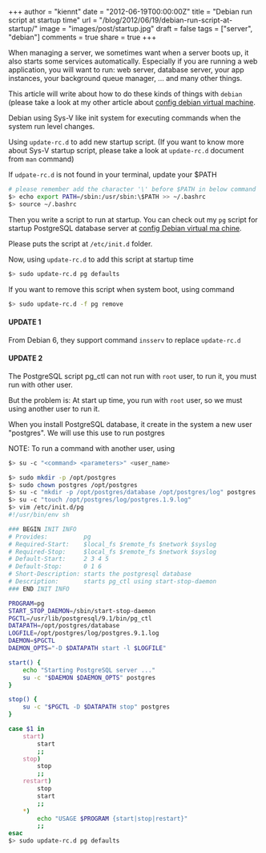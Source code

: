 +++
author = "kiennt"
date = "2012-06-19T00:00:00Z"
title = "Debian run script at startup time"
url = "/blog/2012/06/19/debian-run-script-at-startup/"
image = "images/post/startup.jpg"
draft = false
tags = ["server", "debian"]
comments = true
share = true
+++

When managing a server, we sometimes want when a server boots up, it also starts some services automatically. Especially if you are running a web application, you will want to run: web server, database server, your app instances, your background queue manager, ... and many other things.

This article will write about how to do these kinds of things with `debian` (please take a look at my other article about [config debian virtual machine](/blog/2012/06/18/install-virtual-machine-with-vagrant.html).

<!--more-->

Debian using Sys-V like init system for executing commands when the system run level changes.

Using `update-rc.d` to add new startup script.
(If you want to know more about Sys-V startup script, please take a look at `update-rc.d` document from `man` command)

If `udpate-rc.d` is not found in your terminal, update your $PATH

```bash
# please remember add the character '\' before $PATH in below command
$> echo export PATH=/sbin:/usr/sbin:\$PATH >> ~/.bashrc
$> source ~/.bashrc
```

Then you write a script to run at startup. You can check out my `pg` script for startup PostgreSQL database server at [config Debian virtual ma    chine](/blog/2012/06/18/install-virtual-machine-with-vagrant.html).

Please puts the script at `/etc/init.d` folder.

Now, using `update-rc.d` to add this script at startup time

```bash
$> sudo update-rc.d pg defaults
```

If you want to remove this script when system boot, using command

```bash
$> sudo update-rc.d -f pg remove
```


#### UPDATE 1
From Debian 6, they support command `insserv` to replace `update-rc.d`

#### UPDATE 2
The PostgreSQL script pg_ctl can not run with `root` user, to run it, you must run with other user.

But the problem is: At start up time, you run with `root` user, so we must using another user to run it.

When you install PostgreSQL database, it create in the system a new user "postgres".  We will use this use to run postgres

NOTE: To run a command with another user, using
```bash
$> su -c "<command> <parameters>" <user_name>
```

```bash
$> sudo mkdir -p /opt/postgres
$> sudo chown postgres /opt/postgres
$> su -c "mkdir -p /opt/postgres/database /opt/postgres/log" postgres
$> su -c "touch /opt/postgres/log/postgres.1.9.log"
$> vim /etc/init.d/pg
#!/usr/bin/env sh

### BEGIN INIT INFO
# Provides:          pg
# Required-Start:    $local_fs $remote_fs $network $syslog
# Required-Stop:     $local_fs $remote_fs $network $syslog
# Default-Start:     2 3 4 5
# Default-Stop:      0 1 6
# Short-Description: starts the postgresql database
# Description:       starts pg_ctl using start-stop-daemon
### END INIT INFO

PROGRAM=pg
START_STOP_DAEMON=/sbin/start-stop-daemon
PGCTL=/usr/lib/postgresql/9.1/bin/pg_ctl
DATAPATH=/opt/postgres/database
LOGFILE=/opt/postgres/log/postgres.9.1.log
DAEMON=$PGCTL
DAEMON_OPTS="-D $DATAPATH start -l $LOGFILE"

start() {
    echo "Starting PostgreSQL server ..."
    su -c "$DAEMON $DAEMON_OPTS" postgres
}

stop() {
    su -c "$PGCTL -D $DATAPATH stop" postgres
}

case $1 in
    start)
        start
        ;;
    stop)
        stop
        ;;
    restart)
        stop
        start
        ;;
    *)
        echo "USAGE $PROGRAM {start|stop|restart}"
        ;;
esac
$> sudo update-rc.d pg defaults
```
